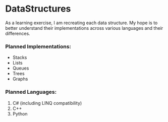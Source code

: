 # DataStructures

As a learning exercise, I am recreating each data structure. My hope is to better understand their implementations across various languages and their differences.

### Planned Implementations:
- Stacks
- Lists
- Queues
- Trees
- Graphs

### Planned Languages:
1. C# (including LINQ compatibility)
2. C++
3. Python

